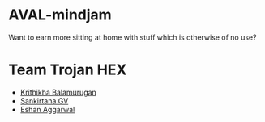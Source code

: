 # AVAL-mindjam
Want to earn more sitting at home with stuff which is otherwise of no use?
# Team Trojan HEX

  - [Krithikha Balamurugan](https://github.com/krithikha2001)
  - [Sankirtana GV](https://github.com/geek-2002)
  - [Eshan Aggarwal](https://github.com/Eshan-Agarwal16)
